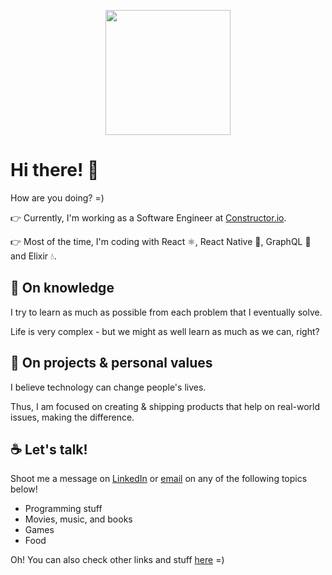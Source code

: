 <p align="center">
  <img 
    src="https://i.pinimg.com/originals/e4/26/70/e426702edf874b181aced1e2fa5c6cde.gif"
    align="center" 
    height="200" 
    width="auto" 
  >
<p/>

# Hi there! 👋

How are you doing? =)

👉 Currently, I'm working as a Software Engineer at [Constructor.io](https://constructor.io/).

👉 Most of the time, I'm coding with React ⚛️, React Native 📱, GraphQL 🚀 and Elixir 💧.

## 🌱 On knowledge

I try to learn as much as possible from each problem that I eventually solve.

Life is very complex - but we might as well learn as much as we can, right?

## 🗿 On projects & personal values

I believe technology can change people's lives.

Thus, I am focused on creating & shipping products that help on real-world issues, making the difference.

## ☕ Let's talk!

Shoot me a message on [LinkedIn](https://www.linkedin.com/in/pedrobini/) or [email](mailto:dev.pedrobini@gmail.com) on any of the following topics below!

- Programming stuff
- Movies, music, and books
- Games
- Food

Oh! You can also check other links and stuff [here](https://linktr.ee/pedrobini) =)
